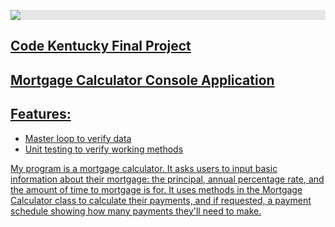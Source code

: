 <a href="http://codekentucky.org"><img style="display: block;-webkit-user-select: none;margin: auto;background-color: hsl(0, 0%, 90%);transition: background-color 300ms;" src="https://images.squarespace-cdn.com/content/v1/60d0d4fd864b214e411588c3/1625085489644-IBUSYEZ2INXVCOV33A04/Code+Kentucky+Logo-01.png?format=500w">
  
  ## Code Kentucky Final Project
  ## Mortgage Calculator Console Application
  
  ## Features:
  - Master loop to verify data
  - Unit testing to verify working methods
  
  
  My program is a mortgage calculator. It asks users to input basic information about their mortgage: the principal, annual percentage rate, and the
  amount of time to mortgage is for. It uses methods in the Mortgage Calculator class to calculate their payments, and if requested, a payment schedule
  showing how many payments they'll need to make.
